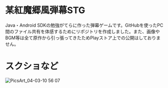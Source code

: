 # 某紅魔郷風弾幕STG
Java・Android SDKの勉強がてらに作った弾幕ゲームです。GitHubを使ったPC間のファイル共有を体感するためにリポジトリを作成しました。また、画像やBGM等は全て原作から引っ張ってきたためPlayストア上での公開はしておりません。

# スクショなど
![PicsArt_04-03-10 56 07](https://user-images.githubusercontent.com/53967490/78368356-7a2af500-75fe-11ea-8181-85841be784a1.jpg)
